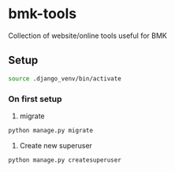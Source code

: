 # bmk-tools
Collection of website/online tools useful for BMK


## Setup

```bash
source .django_venv/bin/activate
```

### On first setup

1. migrate
```bash
python manage.py migrate
```

1. Create new superuser
```bash
python manage.py createsuperuser
```

